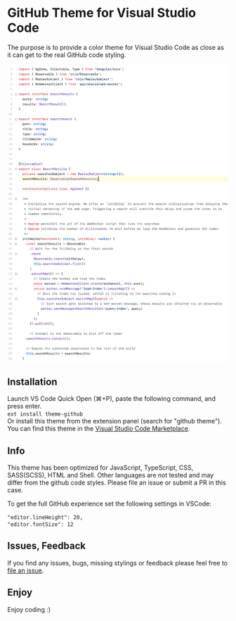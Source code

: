 # GitHub Theme for Visual Studio Code
The purpose is to provide a color theme for Visual Studio Code as close as it can get to the real GitHub code styling.

![Screenshot](theme.png)

## Installation
Launch VS Code Quick Open (⌘+P), paste the following command, and press enter.     
`ext install theme-github`     
Or install this theme from the extension panel (search for "github theme").     
You can find this theme in the [Visual Studio Code Marketplace](https://marketplace.visualstudio.com/items?itemName=thomaspink.theme-github).

## Info
This theme has been optimized for JavaScript, TypeScript, CSS, SASS(SCSS), HTML and Shell. Other languages are not tested and may differ from the github code styles. Please file an issue or submit a PR in this case.

To get the full GitHub experience set the following settings in VSCode:     
```
"editor.lineHeight": 20,
"editor.fontSize": 12
```

## Issues, Feedback
If you find any issues, bugs, missing stylings or feedback please feel free to [file an issue](https://github.com/thomaspink/vscode-github-theme/issues).

## Enjoy
Enjoy coding :)
